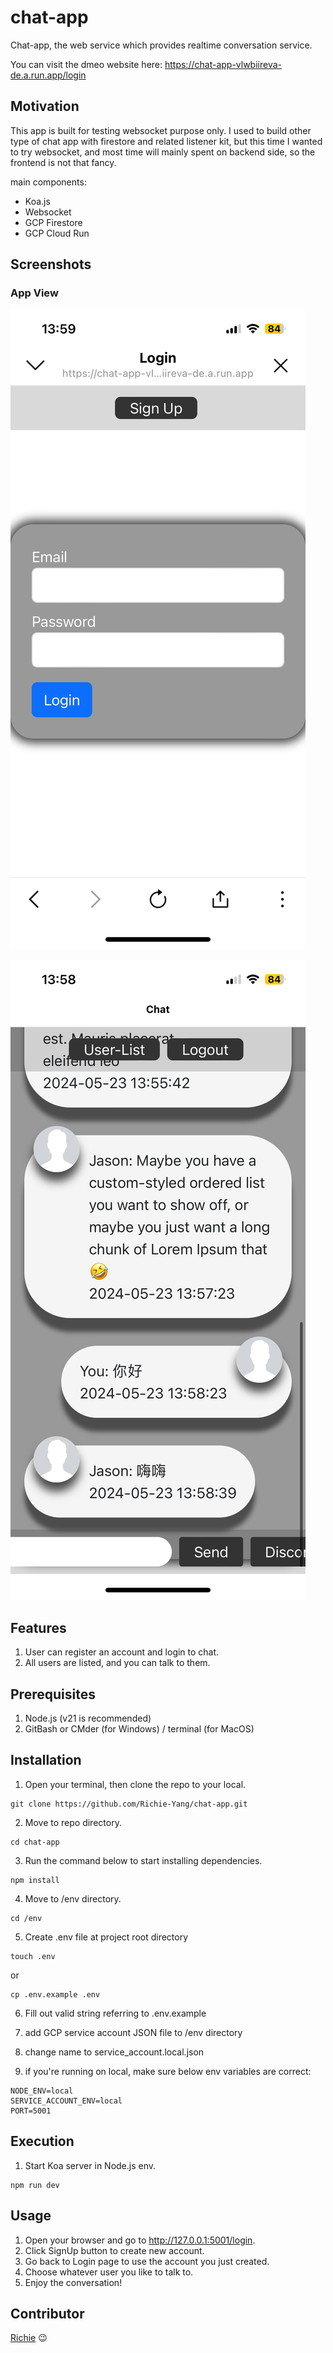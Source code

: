 # chat-app

Chat-app, the web service which provides realtime conversation service.

You can visit the dmeo website here:
https://chat-app-vlwbiireva-de.a.run.app/login

## Motivation

This app is built for testing websocket purpose only. I used to build other type of chat app with firestore and related listener kit, but this time I wanted to try websocket, and most time will mainly spent on backend side, so the frontend is not that fancy.

main components:

- Koa.js
- Websocket
- GCP Firestore
- GCP Cloud Run

## Screenshots

### App View

![Login Page](/public/images/login_view.jpg)

![Conversation Page](/public/images/conversation_view.jpg)

## Features

1. User can register an account and login to chat.
2. All users are listed, and you can talk to them.

## Prerequisites

1. Node.js (v21 is recommended)
2. GitBash or CMder (for Windows) / terminal (for MacOS)

## Installation

1. Open your terminal, then clone the repo to your local.

```
git clone https://github.com/Richie-Yang/chat-app.git
```

2. Move to repo directory.

```
cd chat-app
```

3. Run the command below to start installing dependencies.

```
npm install
```

4. Move to /env directory.

```
cd /env
```

5. Create .env file at project root directory

```
touch .env
```

or

```
cp .env.example .env
```

6. Fill out valid string referring to .env.example

7. add GCP service account JSON file to /env directory

8. change name to service_account.local.json

9. if you're running on local, make sure below env variables are correct:

```
NODE_ENV=local
SERVICE_ACCOUNT_ENV=local
PORT=5001
```

## Execution

1. Start Koa server in Node.js env.

```
npm run dev
```

## Usage

1. Open your browser and go to http://127.0.0.1:5001/login.
2. Click SignUp button to create new account.
3. Go back to Login page to use the account you just created.
4. Choose whatever user you like to talk to.
5. Enjoy the conversation!

## Contributor

[Richie](https://github.com/Richie-Yang) :wink:
